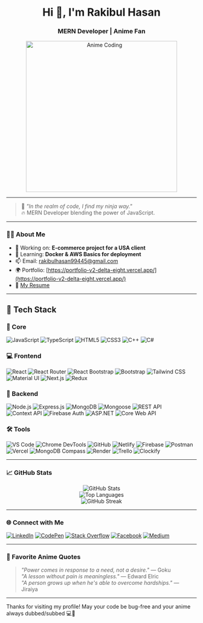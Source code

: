 <!-- Rakibul Hasan's Anime-themed GitHub Profile README -->

<h1 align="center">Hi 👋, I'm Rakibul Hasan</h1>
<h3 align="center">MERN Developer | Anime Fan</h3>

<p align="center">
  <img src="https://media.giphy.com/media/3ohc1292T5zsYqsO7m/giphy.gif" width="400" alt="Anime Coding" />
</p>

---

> 🧠 *"In the realm of code, I find my ninja way."*  
> 🔥 MERN Developer blending the power of JavaScript.

---

### 🧑‍💻 About Me

- 🔭 Working on: **E-commerce project for a USA client**
- 🌱 Learning: **Docker & AWS Basics for deployment**
- 📫 Email: [rakibulhasan99445@gmail.com](mailto:rakibulhasan99445@gmail.com)
- 🌍 Portfolio: [https://portfolio-v2-delta-eight.vercel.app/](https://portfolio-v2-delta-eight.vercel.app/)
- 📄 [My Resume](https://drive.google.com/file/d/135LyJiiJvw3AJZwHBizIXDdrruZcD0jo/view?usp=drive_link)

---

## 🧰 Tech Stack

### 🔹 Core
![JavaScript](https://img.shields.io/badge/JavaScript-F7DF1E?style=for-the-badge&logo=javascript&logoColor=black)
![TypeScript](https://img.shields.io/badge/TypeScript-3178C6?style=for-the-badge&logo=typescript&logoColor=white)
![HTML5](https://img.shields.io/badge/HTML5-E34F26?style=for-the-badge&logo=html5&logoColor=white)
![CSS3](https://img.shields.io/badge/CSS3-1572B6?style=for-the-badge&logo=css3&logoColor=white)
![C++](https://img.shields.io/badge/C++-00599C?style=for-the-badge&logo=c%2B%2B&logoColor=white)
![C#](https://img.shields.io/badge/C%23-239120?style=for-the-badge&logo=c-sharp&logoColor=white)

### 💻 Frontend
![React](https://img.shields.io/badge/React-20232A?style=for-the-badge&logo=react&logoColor=61DAFB)
![React Router](https://img.shields.io/badge/React_Router-CA4245?style=for-the-badge&logo=react-router&logoColor=white)
![React Bootstrap](https://img.shields.io/badge/React_Bootstrap-563D7C?style=for-the-badge&logo=react-bootstrap&logoColor=white)
![Bootstrap](https://img.shields.io/badge/Bootstrap-7952B3?style=for-the-badge&logo=bootstrap&logoColor=white)
![Tailwind CSS](https://img.shields.io/badge/Tailwind_CSS-38B2AC?style=for-the-badge&logo=tailwind-css&logoColor=white)
![Material UI](https://img.shields.io/badge/Material_UI-0081CB?style=for-the-badge&logo=mui&logoColor=white)
![Next.js](https://img.shields.io/badge/Next.js-000000?style=for-the-badge&logo=nextdotjs&logoColor=white)
![Redux](https://img.shields.io/badge/Redux-764ABC?style=for-the-badge&logo=redux&logoColor=white)

### 🔧 Backend
![Node.js](https://img.shields.io/badge/Node.js-339933?style=for-the-badge&logo=nodedotjs&logoColor=white)
![Express.js](https://img.shields.io/badge/Express.js-000000?style=for-the-badge&logo=express&logoColor=white)
![MongoDB](https://img.shields.io/badge/MongoDB-4EA94B?style=for-the-badge&logo=mongodb&logoColor=white)
![Mongoose](https://img.shields.io/badge/Mongoose-880000?style=for-the-badge&logo=mongoose&logoColor=white)
![REST API](https://img.shields.io/badge/REST_API-FF6F00?style=for-the-badge)
![Context API](https://img.shields.io/badge/Context_API-61DAFB?style=for-the-badge&logo=react&logoColor=white)
![Firebase Auth](https://img.shields.io/badge/Firebase_Auth-FFCA28?style=for-the-badge&logo=firebase&logoColor=black)
![ASP.NET](https://img.shields.io/badge/ASP.Net-512BD4?style=for-the-badge&logo=dotnet&logoColor=white)
![Core Web API](https://img.shields.io/badge/Core_Web_API-512BD4?style=for-the-badge&logo=dotnet&logoColor=white)

### 🛠️ Tools
![VS Code](https://img.shields.io/badge/VS_Code-007ACC?style=for-the-badge&logo=visual-studio-code&logoColor=white)
![Chrome DevTools](https://img.shields.io/badge/Chrome_DevTools-4285F4?style=for-the-badge&logo=googlechrome&logoColor=white)
![GitHub](https://img.shields.io/badge/GitHub-181717?style=for-the-badge&logo=github&logoColor=white)
![Netlify](https://img.shields.io/badge/Netlify-00C7B7?style=for-the-badge&logo=netlify&logoColor=white)
![Firebase](https://img.shields.io/badge/Firebase-FFCA28?style=for-the-badge&logo=firebase&logoColor=black)
![Postman](https://img.shields.io/badge/Postman-FF6C37?style=for-the-badge&logo=postman&logoColor=white)
![Vercel](https://img.shields.io/badge/Vercel-000000?style=for-the-badge&logo=vercel&logoColor=white)
![MongoDB Compass](https://img.shields.io/badge/MongoDB_Compass-47A248?style=for-the-badge&logo=mongodb&logoColor=white)
![Render](https://img.shields.io/badge/Render-46E3B7?style=for-the-badge&logo=render&logoColor=black)
![Trello](https://img.shields.io/badge/Trello-0052CC?style=for-the-badge&logo=trello&logoColor=white)
![Clockify](https://img.shields.io/badge/Clockify-03A9F4?style=for-the-badge&logo=clockify&logoColor=white)


---

### 📈 GitHub Stats

<p align="center">
  <img src="https://github-readme-stats.vercel.app/api?username=rakibulhasan2&show_icons=true&theme=tokyonight" alt="GitHub Stats" />
  <br/>
  <img src="https://github-readme-stats.vercel.app/api/top-langs/?username=rakibulhasan2&layout=compact&theme=tokyonight" alt="Top Languages" />
  <br/>
  <img src="https://github-readme-streak-stats.herokuapp.com/?user=rakibulhasan2&theme=tokyonight" alt="GitHub Streak" />
</p>

---

### 🌐 Connect with Me

[![LinkedIn](https://img.shields.io/badge/LinkedIn-0A66C2?style=for-the-badge&logo=linkedin&logoColor=white)](https://linkedin.com/in/rakibulhasan) 
[![CodePen](https://img.shields.io/badge/CodePen-000000?style=for-the-badge&logo=codepen&logoColor=white)](https://codepen.io/rakibulhasan) 
[![Stack Overflow](https://img.shields.io/badge/Stack_Overflow-FE7A16?style=for-the-badge&logo=stack-overflow&logoColor=white)](https://stackoverflow.com/users/rakibulhasan) 
[![Facebook](https://img.shields.io/badge/Facebook-1877F2?style=for-the-badge&logo=facebook&logoColor=white)](https://facebook.com/rakibulhasan) 
[![Medium](https://img.shields.io/badge/Medium-12100E?style=for-the-badge&logo=medium&logoColor=white)](https://medium.com/@rakibulhasan)


---

### 🎴 Favorite Anime Quotes

> *"Power comes in response to a need, not a desire."* — Goku  
> *"A lesson without pain is meaningless."* — Edward Elric  
> *"A person grows up when he's able to overcome hardships."* — Jiraiya  

---

Thanks for visiting my profile! May your code be bug-free and your anime always dubbed/subbed 💻🍜

